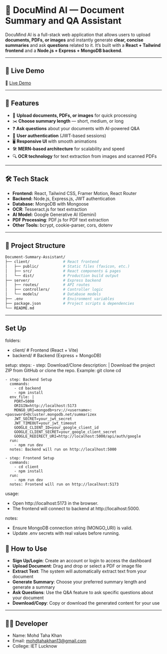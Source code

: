 # 📄 DocuMind AI — Document Summary and QA Assistant

DocuMind AI is a full-stack web application that allows users to upload **documents, PDFs, or images** and instantly generate **clear, concise summaries** and ask **questions** related to it. It’s built with a **React + Tailwind frontend** and a **Node.js + Express + MongoDB backend**.

---

## 🔗 Live Demo

🚀 [Live Demo](https://document-summary-one.vercel.app)

---

## 🚀 Features

- 📂 **Upload documents, PDFs, or images** for quick processing
- ✂️ **Choose summary length** — short, medium, or long
- ❓ **Ask questions** about your documents with AI-powered Q&A
- 🔐 **User authentication** (JWT-based sessions)
- 🖥️ **Responsive UI** with smooth animations
- 🛠️ **MERN-based architecture** for scalability and speed
- 🔍 **OCR technology** for text extraction from images and scanned PDFs

---

## 🛠️ Tech Stack

- **Frontend:** React, Tailwind CSS, Framer Motion, React Router
- **Backend:** Node.js, Express.js, JWT authentication
- **Database:** MongoDB with Mongoose
- **OCR**: Tesseract.js for text extraction
- **AI Model:** Google Generative AI (Gemini)
- **PDF Processing**: PDF.js for PDF text extraction
- **Other Tools:** bcrypt, cookie-parser, cors, dotenv

---

## 📂 Project Structure

```bash
Document-Summary-Assistant/
├── client/               # React frontend
│   ├── public/           # Static files (favicon, etc.)
│   ├── src/              # React components & pages
│   └── dist/             # Production build output
├── server/               # Express backend
│   ├── routes/           # API routes
│   ├── controllers/      # Controller logic
│   └── models/           # Database models
├── .env                  # Environment variables
├── package.json          # Project scripts & dependencies
└── README.md
```
---
## Set Up
folders:
  - client/   # Frontend (React + Vite)
  - backend/  # Backend (Express + MongoDB)

setup:
  steps:
    - step: Download/Clone
      description: |
        Download the project ZIP from GitHub or clone the repo.
        Example:
          git clone <repo-url>
          cd <repo-name>
    
    - step: Backend Setup
      commands:
        - cd backend
        - npm install
      env_file: |
        PORT=5000
        ORIGIN=http://localhost:5173
        MONGO_URI=mongodb+srv://<username>:<password>@cluster.mongodb.net/summarizex
        JWT_SECRET=your_jwt_secret
        JWT_TIMEOUT=your_jwt_timeout
        GOOGLE_CLIENT_ID=your_google_client_id
        GOOGLE_CLIENT_SECRET=your_google_client_secret
        GOOGLE_REDIRECT_URI=http://localhost:5000/api/auth/google
      run:
        - npm run dev
      notes: Backend will run on http://localhost:5000
    
    - step: Frontend Setup
      commands:
        - cd client
        - npm install
      run:
        - npm run dev
      notes: Frontend will run on http://localhost:5173

usage:
  - Open http://localhost:5173 in the browser.
  - The frontend will connect to backend at http://localhost:5000.

notes:
  - Ensure MongoDB connection string (MONGO_URI) is valid.
  - Update .env secrets with real values before running.

## 🎯 How to Use
- **Sign Up/Login**: Create an account or login to access the dashboard
- **Upload Document**: Drag and drop or select a PDF or image file
- **Extract Text**: The system will automatically extract text from your document
- **Generate Summary**: Choose your preferred summary length and generate a summary
- **Ask Questions**: Use the Q&A feature to ask specific questions about your document
- **Download/Copy**: Copy or download the generated content for your use

---
## 👨‍💻 Developer
- Name: Mohd Taha Khan
- Email: mohdtahakhan13@gmail.com
- College: IET Lucknow

